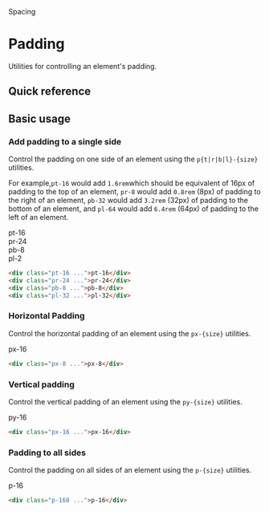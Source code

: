 Spacing

# Padding
Utilities for controlling an element's padding.
## Quick reference


## Basic usage
### Add padding to a single side
Control the padding on one side of an element using the `p{t|r|b|l}-{size}` utilities.

For example,`pt-16` would add `1.6rem`which should be equivalent of 16px of padding to the top of an element, `pr-8` would add `0.8rem` (8px) of padding to the right of an element, `pb-32` would add `3.2rem` (32px) of padding to the bottom of an element, and `pl-64` would add `6.4rem` (64px) of padding to the left of an element.

<container>
  <div class="flex flex-wrap items-start justify-center text-white text-sm font-bold leading-6 -mx-5">
    <div class="flex items-start">
      <div class="flex-none px-5">
        <div class="bg-purple-500 shadow-lg rounded-lg overflow-hidden">
          <box striped class="h-16 rounded-t-lg" fg-color="var(--tw-white-fg)"></box>
          <div class="p-16">pt-16</div>
        </div>
      </div>
      <div class="flex-none px-5 pt-6">
        <div class="flex bg-purple-500 shadow-lg rounded-lg overflow-hidden">
          <div class="flex-none p-16">pr-24</div>
          <box striped class="flex-none w-24" fg-color="var(--tw-white-fg)" ></box>
        </div>
      </div>
    </div>
    <div class="flex items-start">
      <div class="flex-none px-5 pt-6">
        <div class="bg-purple-500 shadow-lg rounded-lg overflow-hidden">
          <div class="p-16">pb-8</div>
          <box striped class="h-8" fg-color="var(--tw-white-fg)"></box>
        </div>
      </div>
      <div class="flex-none flex px-5 pt-6">
        <div class="flex bg-purple-500 shadow-lg rounded-lg overflow-hidden">
          <box striped class="flex-none w-2" fg-color="var(--tw-white-fg)"></box>
          <div class="flex-none p-16">pl-2</div>
        </div>
      </div>
    </div>
  </div>
</container>

```html
<div class="pt-16 ...">pt-16</div>
<div class="pr-24 ...">pr-24</div>
<div class="pb-8 ...">pb-8</div>
<div class="pl-32 ...">pl-32</div>
```

### Horizontal Padding
Control the horizontal padding of an element using the `px-{size}` utilities.
<container>
  <div class="relative rounded-xl overflow-auto p-8">
    <div class="flex justify-center font-mono text-white text-sm font-bold leading-6">
      <div class="bg-indigo-500 rounded-lg shadow-lg overflow-hidden flex">
        <box striped class="w-16" fg-color="var(--tw-white-fg)"></box>
        <div class="p-16">px-16</div>
        <box striped class="w-16" fg-color="var(--tw-white-fg)"></box>
      </div>
    </div>
  </div>
</container>

```html
<div class="px-8 ...">px-8</div>
```  

### Vertical padding
Control the vertical padding of an element using the `py-{size}` utilities.
<container>
  <div class="relative rounded-xl overflow-auto p-8">
    <div class="flex justify-center font-mono text-white text-sm font-bold leading-6">
      <div class="bg-pink-500 rounded-lg shadow-lg overflow-hidden">
        <box striped class="h-16" fg-color="var(--tw-white-fg)"></box>
        <div class="p-16">py-16</div>
        <box striped class="h-16" fg-color="var(--tw-white-fg)"></box>
      </div>
    </div>
  </div>
</container>

```html
<div class="px-16 ...">px-16</div>
```

### Padding to all sides
Control the padding on all sides of an element using the `p-{size}` utilities.
<container>
  <div class="relative rounded-xl overflow-auto p-8">
    <div class="flex justify-center font-mono text-white text-sm font-bold leading-6">
      <div class="bg-violet-500 rounded-lg shadow-lg ">
        <box striped class="p-16" fg-color="var(--tw-white-fg)">
          <div class="bg-violet-500 p-16">p-16</div>
        </box>
      </div>
    </div>
  </div>
</container>

```html
<div class="p-168 ...">p-16</div>
```